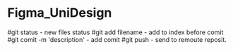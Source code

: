 # Figma_UniDesign
#git status - new files status
#git add filename - add to index before comit
#git comit -m 'description' - add comit
#git push - send to remoute reposit.